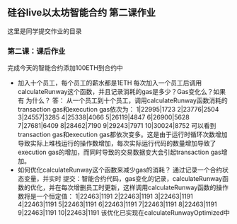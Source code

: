 ## 硅谷live以太坊智能合约 第二课作业
这里是同学提交作业的目录

### 第二课：课后作业
完成今天的智能合约添加100ETH到合约中
- 加入十个员工，每个员工的薪水都是1ETH
每次加入一个员工后调用calculateRunway这个函数，并且记录消耗的gas是多少？Gas变化么？如果有 为什么？
答： 从一个员工到十个员工，调用calculateRunway函数消耗的transaction gas和execution gas依次为：
1|22995|1723
2|23776|2504
3|24557|3285
4|25338|4066
5|26119|4847
6|26900|5628
7|27681|6409
8|28462|7190
9|29243|7971
10|30024|8752
可以看到transaction gas和execution gas都依次变多。这是由于运行时循环次数增加导致实际上堆栈运行的操作数增加，每次实际运行代码的数量增加导致了execution gas的增加，而同时导致的交易数据变大会引起transaction gas增加。
- 如何优化calculateRunway这个函数来减少gas的消耗？
通过记录一个合约状态变量，并实时
提交：智能合约代码，gas变化的记录，calculateRunway函数的优化，并在每次增删员工时更新，这样调用calculateRunway函数的操作数将是一个恒定值：
1|22463|1191
2|22463|1191
3|22463|1191
4|22463|1191
5|22463|1191
6|22463|1191
7|22463|1191
8|22463|1191
9|22463|1191
10|22463|1191
该优化已实现在calculateRunwayOptimized中
